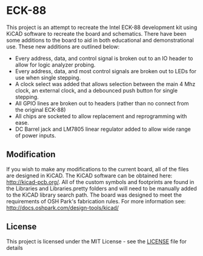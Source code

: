 # ECK-88

This project is an attempt to recreate the Intel ECK-88 development kit using KiCAD software to recreate the board and schematics. There have been some additions to the board
to aid in both educational and demonstrational use. These new additions are outlined below:

 * Every address, data, and control signal is broken out to an IO header to allow for logic analyzer probing.
 * Every address, data, and most control signals are broken out to LEDs for use when single stepping.
 * A clock select was added that allows selection between the main 4 Mhz clock, an external clock, and a debounced push button 
   for single stepping.
 * All GPIO lines are broken out to headers (rather than no connect from the original ECK-88)
 * All chips are socketed to allow replacement and reprogramming with ease.
 * DC Barrel jack and LM7805 linear regulator added to allow wide range of power inputs.

## Modification

If you wish to make any modifications to the current board, all of the files are designed in KiCAD. The KiCAD software can be obtained here: http://kicad-pcb.org/. All of the
custom symbols and footprints are found in the Libraries and Libraries.pretty folders and will need to be manually added to the KiCAD library search path. The board was
designed to meet the requirements of OSH Park's fabrication rules. For more information see: http://docs.oshpark.com/design-tools/kicad/

## License

This project is licensed under the MIT License - see the [LICENSE](LICENSE) file for details
